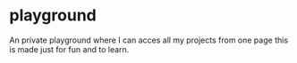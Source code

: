 # playground
An private playground where I can acces all my projects from one page this is made just for fun and to learn.
